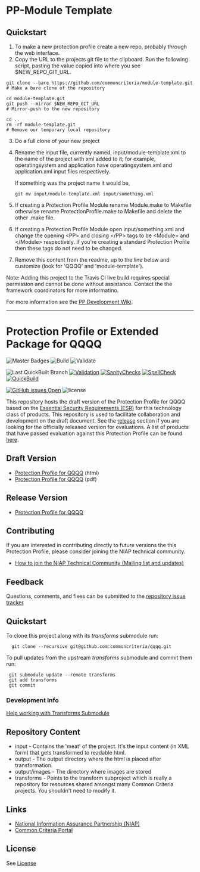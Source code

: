 PP-Module Template
===============

Quickstart
----------

1. To make a new protection profile create a new repo, probably through the web interface. 
2. Copy the URL to the projects git file to the clipboard. Run the following script, pasting the value copied into where you see $NEW_REPO_GIT_URL.


````
git clone --bare https://github.com/commoncriteria/module-template.git
# Make a bare clone of the repository

cd module-template.git
git push --mirror $NEW_REPO_GIT_URL
# Mirror-push to the new repository

cd ..
rm -rf module-template.git
# Remove our temporary local repository
````

3. Do a full clone of your new project

4. Rename the input file, currently named, input/module-template.xml to the name
   of the project with xml added to it; for example, operatingsystem and application
   have operatingsystem.xml and application.xml input files respectively.

   If something was the project name it would be,

   ````
   git mv input/module-template.xml input/something.xml
   ````
5. If creating a Protection Profile Module rename Module.make to Makefile 
   otherwise rename ProtectionProfile.make to Makefile and delete the other .make file.

6. If creating a Protection Profile Module open input/something.xml and change the opening
   \<PP> and closing \</PP> tags to be \<Module> and \</Module> respectively. 
   If you're creating a standard Protection Profile then these tags do not need to be changed.

7. Remove this content from the readme, up to the line below and customize (look for 'QQQQ' and 'module-template'). 

Note: Adding this project to the Travis CI live build requires special permission and cannot be done without assistance.
Contact the the framework coordinators for more informatino.


For more information see the [PP Development Wiki](https://github.com/commoncriteria/module-template/wiki).

----


Protection Profile or Extended Package for QQQQ
===============
![Master Badges](https://img.shields.io/badge/Build-master-black.svg)
![Build](https://github.com/commoncriteria/module-template/workflows/Build/badge.svg)
![Validate](https://github.com/commoncriteria/module-template/workflows/Validate/badge.svg)

![Last QuickBuilt Branch](https://raw.githubusercontent.com/commoncriteria/module-template/gh-pages/build-branch-badge.svg)
[![Validation](https://raw.githubusercontent.com/commoncriteria/module-template/gh-pages/validation.svg)](https://github.com/commoncriteria/module-template/blob/gh-pages/ValidationReport.txt)
[![SanityChecks](https://raw.githubusercontent.com/commoncriteria/module-template/gh-pages/warnings.svg)](https://github.com/commoncriteria/module-template/blob/gh-pages/SanityChecksOutput.md)
[![SpellCheck](https://raw.githubusercontent.com/commoncriteria/module-template/gh-pages/spell-badge.svg)](https://github.com/commoncriteria/module-template/blob/gh-pages/SpellCheckReport.txt)
[![QuickBuild](https://github.com/commoncriteria/module-template/actions/workflows/quick_build.yml/badge.svg)](https://commoncriteria.github.io/module-template)


[![GitHub issues Open](https://img.shields.io/github/issues/commoncriteria/module-template.svg?maxAge=2592000)](https://github.com/commoncriteria/module-template/issues) 
![license](https://img.shields.io/badge/license-Unlicensed-blue.svg)

This repository hosts the draft version of the Protection Profile for QQQQ based on the 
[Essential Security Requirements (ESR)](https://commoncriteria.github.io/pp/QQQQ/QQQQ-esr.html) for this technology class of 
products. This repository is used to facilitate collaboration and development on the draft document. 
See the [release](#Release-Version) section if you are looking for the officially released version for evaluations. 
A list of products that have passed evaluation against this Protection Profile can be found [here](QQQQ).

## Draft Version

* [Protection Profile for QQQQ](https://commoncriteria.github.io/pp/QQQQ/QQQQ-release.html) (html)
* [Protection Profile for QQQQ](https://commoncriteria.github.io/pp/QQQQ/QQQQ-release.pdf) (pdf)

## Release Version
* [Protection Profile for QQQQ](QQQQ)

## Contributing

If you are interested in contributing directly to future versions the this Protection Profile, please consider joining the NIAP technical community.
* [How to join the NIAP Technical Community (Mailing list and updates)](https://www.niap-ccevs.org/NIAP_Evolution/tech_communities.cfm)

## Feedback

Questions, comments, and fixes can be submitted to the [repository issue tracker](https://github.com/commoncriteria/QQQQ/issues)

## Quickstart
To clone this project along with its _transforms_ submodule run:

````
  git clone --recursive git@github.com:commoncriteria/qqqq.git
````
To pull updates from the upstream _transforms_ submodule and commit them run:
````
 git submodule update --remote transforms
 git add transforms
 git commit
````

### Development Info
[Help working with Transforms Submodule](https://github.com/commoncriteria/transforms/wiki/Working-with-Transforms-as-a-Submodule)

## Repository Content
* input - Contains the 'meat' of the project. It's the input content (in XML form) that gets transformed to readable html.
* output - The output directory where the html is placed after transformation.
* output/images - The directory where images are stored
* transforms - Points to the transform subproject which is really a repository for resources shared amongst many Common Criteria projects. You shouldn't need to modify it.

## Links 
* [National Information Assurance Partnership (NIAP)](https://www.niap-ccevs.org/)
* [Common Criteria Portal](https://www.commoncriteriaportal.org/)

## License
See [License](./LICENSE)

